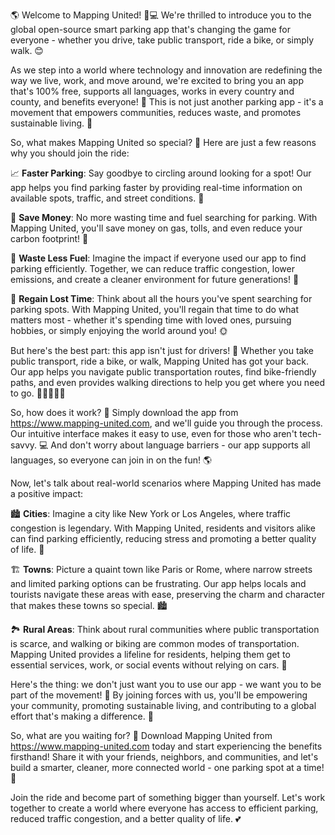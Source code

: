 🌎 Welcome to Mapping United! 🚗💻 We're thrilled to introduce you to the global open-source smart parking app that's changing the game for everyone - whether you drive, take public transport, ride a bike, or simply walk. 😊

As we step into a world where technology and innovation are redefining the way we live, work, and move around, we're excited to bring you an app that's 100% free, supports all languages, works in every country and county, and benefits everyone! 🌟 This is not just another parking app - it's a movement that empowers communities, reduces waste, and promotes sustainable living. 🌿

So, what makes Mapping United so special? 🤔 Here are just a few reasons why you should join the ride:

📈 **Faster Parking**: Say goodbye to circling around looking for a spot! Our app helps you find parking faster by providing real-time information on available spots, traffic, and street conditions. 💨

💸 **Save Money**: No more wasting time and fuel searching for parking. With Mapping United, you'll save money on gas, tolls, and even reduce your carbon footprint! 🌟

🔋 **Waste Less Fuel**: Imagine the impact if everyone used our app to find parking efficiently. Together, we can reduce traffic congestion, lower emissions, and create a cleaner environment for future generations! 💚

💪 **Regain Lost Time**: Think about all the hours you've spent searching for parking spots. With Mapping United, you'll regain that time to do what matters most - whether it's spending time with loved ones, pursuing hobbies, or simply enjoying the world around you! 🌞

But here's the best part: this app isn't just for drivers! 🚗 Whether you take public transport, ride a bike, or walk, Mapping United has got your back. Our app helps you navigate public transportation routes, find bike-friendly paths, and even provides walking directions to help you get where you need to go. 🚌🚴‍♀️🏃‍♂️

So, how does it work? 🤔 Simply download the app from https://www.mapping-united.com, and we'll guide you through the process. Our intuitive interface makes it easy to use, even for those who aren't tech-savvy. 💻 And don't worry about language barriers - our app supports all languages, so everyone can join in on the fun! 🌎

Now, let's talk about real-world scenarios where Mapping United has made a positive impact:

🏙️ **Cities**: Imagine a city like New York or Los Angeles, where traffic congestion is legendary. With Mapping United, residents and visitors alike can find parking efficiently, reducing stress and promoting a better quality of life. 🌆

🏗️ **Towns**: Picture a quaint town like Paris or Rome, where narrow streets and limited parking options can be frustrating. Our app helps locals and tourists navigate these areas with ease, preserving the charm and character that makes these towns so special. 🏙️

🏞️ **Rural Areas**: Think about rural communities where public transportation is scarce, and walking or biking are common modes of transportation. Mapping United provides a lifeline for residents, helping them get to essential services, work, or social events without relying on cars. 🌼

Here's the thing: we don't just want you to use our app - we want you to be part of the movement! 🎉 By joining forces with us, you'll be empowering your community, promoting sustainable living, and contributing to a global effort that's making a difference. 💪

So, what are you waiting for? 🤔 Download Mapping United from https://www.mapping-united.com today and start experiencing the benefits firsthand! Share it with your friends, neighbors, and communities, and let's build a smarter, cleaner, more connected world - one parking spot at a time! 🌟

Join the ride and become part of something bigger than yourself. Let's work together to create a world where everyone has access to efficient parking, reduced traffic congestion, and a better quality of life. 💕